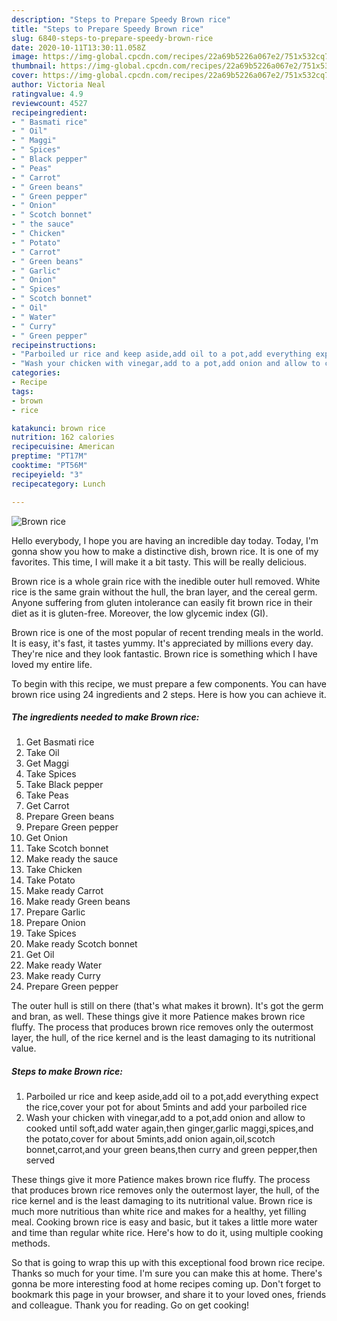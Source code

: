 ```yaml
---
description: "Steps to Prepare Speedy Brown rice"
title: "Steps to Prepare Speedy Brown rice"
slug: 6840-steps-to-prepare-speedy-brown-rice
date: 2020-10-11T13:30:11.058Z
image: https://img-global.cpcdn.com/recipes/22a69b5226a067e2/751x532cq70/brown-rice-recipe-main-photo.jpg
thumbnail: https://img-global.cpcdn.com/recipes/22a69b5226a067e2/751x532cq70/brown-rice-recipe-main-photo.jpg
cover: https://img-global.cpcdn.com/recipes/22a69b5226a067e2/751x532cq70/brown-rice-recipe-main-photo.jpg
author: Victoria Neal
ratingvalue: 4.9
reviewcount: 4527
recipeingredient:
- " Basmati rice"
- " Oil"
- " Maggi"
- " Spices"
- " Black pepper"
- " Peas"
- " Carrot"
- " Green beans"
- " Green pepper"
- " Onion"
- " Scotch bonnet"
- " the sauce"
- " Chicken"
- " Potato"
- " Carrot"
- " Green beans"
- " Garlic"
- " Onion"
- " Spices"
- " Scotch bonnet"
- " Oil"
- " Water"
- " Curry"
- " Green pepper"
recipeinstructions:
- "Parboiled ur rice and keep aside,add oil to a pot,add everything expect the rice,cover your pot for about 5mints and add your parboiled rice"
- "Wash your chicken with vinegar,add to a pot,add onion and allow to cooked until soft,add water again,then ginger,garlic maggi,spices,and the potato,cover for about 5mints,add onion again,oil,scotch bonnet,carrot,and your green beans,then curry and green pepper,then served"
categories:
- Recipe
tags:
- brown
- rice

katakunci: brown rice 
nutrition: 162 calories
recipecuisine: American
preptime: "PT17M"
cooktime: "PT56M"
recipeyield: "3"
recipecategory: Lunch

---
```



![Brown rice](https://img-global.cpcdn.com/recipes/22a69b5226a067e2/751x532cq70/brown-rice-recipe-main-photo.jpg)

Hello everybody, I hope you are having an incredible day today. Today, I'm gonna show you how to make a distinctive dish, brown rice. It is one of my favorites. This time, I will make it a bit tasty. This will be really delicious.

Brown rice is a whole grain rice with the inedible outer hull removed. White rice is the same grain without the hull, the bran layer, and the cereal germ. Anyone suffering from gluten intolerance can easily fit brown rice in their diet as it is gluten-free. Moreover, the low glycemic index (GI).

Brown rice is one of the most popular of recent trending meals in the world. It is easy, it's fast, it tastes yummy. It's appreciated by millions every day. They're nice and they look fantastic. Brown rice is something which I have loved my entire life.


To begin with this recipe, we must prepare a few components. You can have brown rice using 24 ingredients and 2 steps. Here is how you can achieve it.

<!--inarticleads1-->

##### The ingredients needed to make Brown rice:

1. Get  Basmati rice
1. Take  Oil
1. Get  Maggi
1. Take  Spices
1. Take  Black pepper
1. Take  Peas
1. Get  Carrot
1. Prepare  Green beans
1. Prepare  Green pepper
1. Get  Onion
1. Take  Scotch bonnet
1. Make ready  the sauce
1. Take  Chicken
1. Take  Potato
1. Make ready  Carrot
1. Make ready  Green beans
1. Prepare  Garlic
1. Prepare  Onion
1. Take  Spices
1. Make ready  Scotch bonnet
1. Get  Oil
1. Make ready  Water
1. Make ready  Curry
1. Prepare  Green pepper


The outer hull is still on there (that&#39;s what makes it brown). It&#39;s got the germ and bran, as well. These things give it more Patience makes brown rice fluffy. The process that produces brown rice removes only the outermost layer, the hull, of the rice kernel and is the least damaging to its nutritional value. 

<!--inarticleads2-->

##### Steps to make Brown rice:

1. Parboiled ur rice and keep aside,add oil to a pot,add everything expect the rice,cover your pot for about 5mints and add your parboiled rice
1. Wash your chicken with vinegar,add to a pot,add onion and allow to cooked until soft,add water again,then ginger,garlic maggi,spices,and the potato,cover for about 5mints,add onion again,oil,scotch bonnet,carrot,and your green beans,then curry and green pepper,then served


These things give it more Patience makes brown rice fluffy. The process that produces brown rice removes only the outermost layer, the hull, of the rice kernel and is the least damaging to its nutritional value. Brown rice is much more nutritious than white rice and makes for a healthy, yet filling meal. Cooking brown rice is easy and basic, but it takes a little more water and time than regular white rice. Here&#39;s how to do it, using multiple cooking methods. 

So that is going to wrap this up with this exceptional food brown rice recipe. Thanks so much for your time. I'm sure you can make this at home. There's gonna be more interesting food at home recipes coming up. Don't forget to bookmark this page in your browser, and share it to your loved ones, friends and colleague. Thank you for reading. Go on get cooking!
